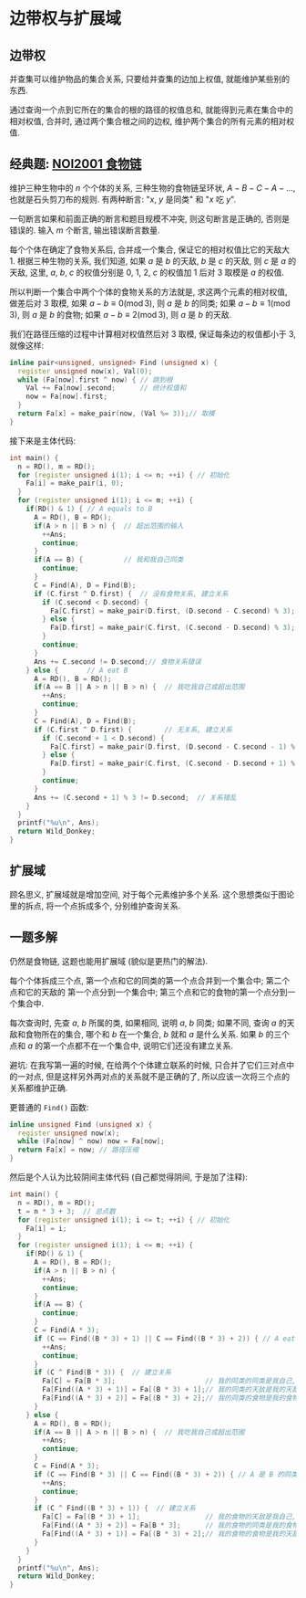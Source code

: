 # 边带权与扩展域

## 边带权

并查集可以维护物品的集合关系, 只要给并查集的边加上权值, 就能维护某些别的东西.

通过查询一个点到它所在的集合的根的路径的权值总和, 就能得到元素在集合中的相对权值, 合并时, 通过两个集合根之间的边权, 维护两个集合的所有元素的相对权值.

## 经典题: [NOI2001 食物链](https://www.luogu.com.cn/problem/P2024)

维护三种生物中的 $n$ 个个体的关系, 三种生物的食物链呈环状, $A-B-C-A-...$, 也就是石头剪刀布的规则. 有两种断言: "$x$, $y$ 是同类" 和 "$x$ 吃 $y$".

一句断言如果和前面正确的断言和题目规模不冲突, 则这句断言是正确的, 否则是错误的. 输入 $m$ 个断言, 输出错误断言数量.

每个个体在确定了食物关系后, 合并成一个集合, 保证它的相对权值比它的天敌大 $1$. 根据三种生物的关系, 我们知道, 如果 $a$ 是 $b$ 的天敌, $b$ 是 $c$ 的天敌, 则 $c$ 是 $a$ 的天敌, 这里, $a$, $b$, $c$ 的权值分别是 $0$, $1$, $2$, $c$ 的权值加 $1$ 后对 $3$ 取模是 $a$ 的权值.

所以判断一个集合中两个个体的食物关系的方法就是, 求这两个元素的相对权值, 做差后对 $3$ 取模, 如果 $a - b \equiv 0 (\operatorname{mod} 3)$, 则 $a$ 是 $b$ 的同类; 如果 $a - b \equiv 1 (\operatorname{mod} 3)$, 则 $a$ 是 $b$ 的食物; 如果 $a - b \equiv 2 (\operatorname{mod} 3)$, 则 $a$ 是 $b$ 的天敌.

我们在路径压缩的过程中计算相对权值然后对 $3$ 取模, 保证每条边的权值都小于 $3$, 就像这样:

```cpp
inline pair<unsigned, unsigned> Find (unsigned x) {
  register unsigned now(x), Val(0);
  while (Fa[now].first ^ now) { // 跳到根 
    Val += Fa[now].second;      // 统计权值和 
    now = Fa[now].first; 
  }
  return Fa[x] = make_pair(now, (Val %= 3));// 取模 
}
```

接下来是主体代码:

```cpp
int main() {
  n = RD(), m = RD();
  for (register unsigned i(1); i <= n; ++i) { // 初始化 
    Fa[i] = make_pair(i, 0);
  }
  for (register unsigned i(1); i <= m; ++i) {
    if(RD() & 1) { // A equals to B
      A = RD(), B = RD();
      if(A > n || B > n) {  // 超出范围的输入 
        ++Ans;
        continue;
      }
      if(A == B) {          // 我和我自己同类 
        continue;
      }
      C = Find(A), D = Find(B);
      if (C.first ^ D.first) {  // 没有食物关系, 建立关系 
        if (C.second < D.second) {
          Fa[C.first] = make_pair(D.first, (D.second - C.second) % 3);
        } else {
          Fa[D.first] = make_pair(C.first, (C.second - D.second) % 3);
        }
        continue;
      }
      Ans += C.second != D.second;// 食物关系错误
    } else {       // A eat B
      A = RD(), B = RD();
      if(A == B || A > n || B > n) {  // 我吃我自己或超出范围 
        ++Ans;
        continue;
      }
      C = Find(A), D = Find(B);
      if (C.first ^ D.first) {        // 无关系, 建立关系 
        if (C.second + 1 < D.second) {
          Fa[C.first] = make_pair(D.first, (D.second - C.second - 1) % 3);
        } else {
          Fa[D.first] = make_pair(C.first, (C.second - D.second + 1) % 3);
        }
        continue;
      }
      Ans += (C.second + 1) % 3 != D.second;  // 关系错乱 
    }
  }
  printf("%u\n", Ans);
  return Wild_Donkey;
}
```
## 扩展域

顾名思义, 扩展域就是增加空间, 对于每个元素维护多个关系. 这个思想类似于图论里的拆点, 将一个点拆成多个, 分别维护查询关系.

## 一题多解

仍然是食物链, 这题也能用扩展域 (貌似是更热门的解法).

每个个体拆成三个点, 第一个点和它的同类的第一个点合并到一个集合中; 第二个点和它的天敌的  第一个点分到一个集合中; 第三个点和它的食物的第一个点分到一个集合中.

每次查询时, 先查 $a$, $b$ 所属的类, 如果相同, 说明 $a$, $b$ 同类; 如果不同, 查询 $a$ 的天敌和食物所在的集合, 哪个和 $b$ 在一个集合, $b$ 就和 $a$ 是什么关系. 如果 $b$ 的三个点和 $a$ 的第一个点都不在一个集合中, 说明它们还没有建立关系.

避坑: 在我写第一遍的时候, 在给两个个体建立联系的时候, 只合并了它们三对点中的一对点, 但是这样另外两对点的关系就不是正确的了, 所以应该一次将三个点的关系都维护正确.

更普通的 `Find()` 函数:

```cpp
inline unsigned Find (unsigned x) {
  register unsigned now(x);
  while (Fa[now] ^ now) now = Fa[now];
  return Fa[x] = now; // 路径压缩 
}
```

然后是个人认为比较阴间主体代码 (自己都觉得阴间, 于是加了注释):

```cpp
int main() {
  n = RD(), m = RD();
  t = n * 3 + 3;  // 总点数 
  for (register unsigned i(1); i <= t; ++i) { // 初始化 
    Fa[i] = i;
  }
  for (register unsigned i(1); i <= m; ++i) {
    if(RD() & 1) {
      A = RD(), B = RD();
      if(A > n || B > n) {
        ++Ans;
        continue;
      }
      if(A == B) {
        continue;
      }
      C = Find(A * 3);
      if (C == Find((B * 3) + 1) || C == Find((B * 3) + 2)) { // A eat B or B eat A 关系错乱 
        ++Ans;
        continue;
      }
      if (C ^ Find(B * 3)) {  // 建立关系 
        Fa[C] = Fa[B * 3];                      // 我的同类的同类是我自己, 将 A 的第一个点和 B 的第一个点合并
        Fa[Find((A * 3) + 1)] = Fa[(B * 3) + 1];// 我的同类的天敌是我的天敌, 将 A 的第二个点和 B 的第二个点合并 
        Fa[Find((A * 3) + 2)] = Fa[(B * 3) + 2];// 我的同类的食物是我的食物, 将 A 的第三个点和 B 的第三个点合并 
      }
    } else {
      A = RD(), B = RD();
      if(A == B || A > n || B > n) {  // 我吃我自己或超出范围
        ++Ans;
        continue;
      }
      C = Find(A * 3);
      if (C == Find(B * 3) || C == Find((B * 3) + 2)) { // A 是 B 的同类或食物, 关系错乱 
        ++Ans;
        continue;
      }
      if (C ^ Find((B * 3) + 1)) {  // 建立关系 
        Fa[C] = Fa[(B * 3) + 1];                // 我的食物的天敌是我自己, 将 A 的第一个点和 B 的第二个点合并
        Fa[Find((A * 3) + 2)] = Fa[B * 3];      // 我的食物的同类是我的食物, 将 A 的第三个点和 B 的第一个点合并
        Fa[Find((A * 3) + 1)] = Fa[(B * 3) + 2];// 我的食物的食物是我的天敌, 将 A 的第二个点和 B 的第三个点合并
      }
    }
  }
  printf("%u\n", Ans);
  return Wild_Donkey;
}
```
